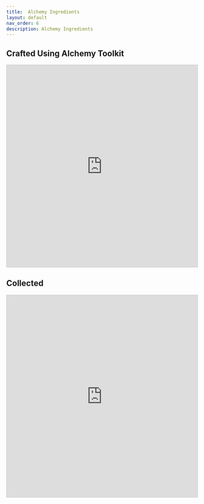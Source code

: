 ```yaml
---
title:  Alchemy Ingredients
layout: default
nav_order: 6
description: Alchemy Ingredients
---
```


## Crafted Using Alchemy Toolkit

<iframe class="airtable-embed" src="https://airtable.com/embed/shrGbfUPw8M86W6lS?backgroundColor=red&viewControls=on" frameborder="0" onmousewheel="" width="100%" height="533" style="background: transparent; border: 1px solid #ccc;"></iframe>

## Collected

<iframe class="airtable-embed" src="https://airtable.com/embed/shr9u0miuCgLTWhvf?backgroundColor=red&viewControls=on" frameborder="0" onmousewheel="" width="100%" height="533" style="background: transparent; border: 1px solid #ccc;"></iframe>

